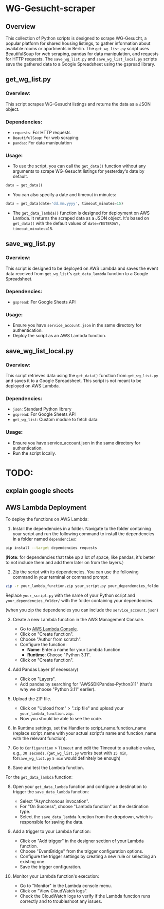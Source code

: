 # WG-Gesucht-scraper

## Overview
This collection of Python scripts is designed to scrape WG-Gesucht, a popular platform for shared housing listings, to gather information about available rooms or apartments in Berlin. The `get_wg_list.py` script uses BeautifulSoup for web scraping, pandas for data manipulation, and requests for HTTP requests. The `save_wg_list.py` and `save_wg_list_local.py` scripts save the gathered data to a Google Spreadsheet using the gspread library.


## get_wg_list.py
### Overview:
This script scrapes WG-Gesucht listings and returns the data as a JSON object.

### Dependencies:
- `requests`: For HTTP requests
- `BeautifulSoup`: For web scraping
- `pandas`: For data manipulation

### Usage:
- To use the script, you can call the `get_data()` function without any arguments to scrape WG-Gesucht listings for yesterday's date by default.
```python
data = get_data()
```

- You can also specify a date and timeout in minutes:
```python
data = get_data(date='dd.mm.yyyy', timeout_minutes=15)
```

- The `get_data_lambda()` function is designed for deployment on AWS Lambda. It returns the scraped data as a JSON object. It's based on `get_data()` with the default values of `date=YESTERDAY, timeout_minutes=15`.



## save_wg_list.py
### Overview:
This script is designed to be deployed on AWS Lambda and saves the event data received from `get_wg_list`'s `get_data_lambda` function to a Google Spreadsheet.

### Dependencies:
- `gspread`: For Google Sheets API

### Usage:
- Ensure you have `service_account.json` in the same directory for authentication.
- Deploy the script as an AWS Lambda function.


## save_wg_list_local.py
### Overview:
This script retrieves data using the `get_data()` function from `get_wg_list.py` and saves it to a Google Spreadsheet. This script is not meant to be deployed on AWS Lambda.

### Dependencies:
- `json`: Standard Python library
- `gspread`: For Google Sheets API
- `get_wg_list`: Custom module to fetch data

### Usage:
- Ensure you have service_account.json in the same directory for authentication.
- Run the script locally.


# TODO:
## explain google sheets

## AWS Lambda Deployment

To deploy the functions on AWS Lambda:

1. Install the dependencies in a folder. Navigate to the folder containing your script and run the following command to install the dependencies in a folder named `dependencies`:

```bash
pip install --target dependencies requests
```

(**Note:** for dependencies that take up a lot of space, like pandas, it's better to not include them and add them later on from the layers.)

2. Zip the script with its dependencies. You can use the following command in your terminal or command prompt:
```bash
zip -r your_lambda_function.zip your_script.py your_dependencies_folder/
```
Replace `your_script.py` with the name of your Python script and `your_dependencies_folder/` with the folder containing your dependencies.

(when you zip the dependencies you can include the `service_account.json`)

3. Create a new Lambda function in the AWS Management Console.
    - Go to [AWS Lambda Console](https://console.aws.amazon.com/lambda/).
    - Click on "Create function".
    - Choose "Author from scratch".
    - Configure the function:
        - **Name**: Enter a name for your Lambda function.
        - **Runtime**: Choose "Python 3.11".
    - Click on "Create function".

4. Add Pandas Layer (if necessary)
    - Click on "Layers".
    - Add pandas by searching for "AWSSDKPandas-Python311" (that's why we choose "Python 3.11" earlier).

4. Upload the ZIP file.
    - Click on "Upload from" > ".zip file" and upload your `your_lambda_function.zip`.
    - Now you should be able to see the code.

5. In Runtime settings, set the Handler to script_name.function_name (replace script_name with your actual script's name and function_name with the relevant function).

6. Go to `Configuration` > `Timeout` and edit the Timeout to a suitable value, e.g., `30 seconds`.
    (`get_wg_list.py` works best with `15 min`, for`save_wg_list.py` `5 min` would definitely be enough)

7. Save and test the Lambda function.

For the `get_data_lambda` function:

8. Open your `get_data_lambda` function and configure a destination to trigger the `save_data_lambda` function:
    - Select "Asynchronous invocation".
    - For "On Success", choose "Lambda function" as the destination type.
    - Select the `save_data_lambda` function from the dropdown, which is responsible for saving the data.

9. Add a trigger to your Lambda function:
    - Click on "Add trigger" in the designer section of your Lambda function.
    - Choose "EventBridge" from the trigger configuration options.
    - Configure the trigger settings by creating a new rule or selecting an existing one.
    - Save the trigger configuration.

10. Monitor your Lambda function's execution:
    - Go to "Monitor" in the Lambda console menu.
    - Click on "View CloudWatch logs".
    - Check the CloudWatch logs to verify if the Lambda function runs correctly and to troubleshoot any issues.